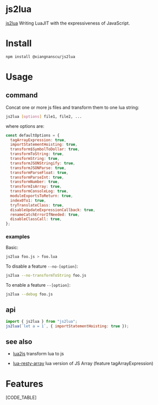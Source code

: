 # js2lua

[js2lua](https://xiangnanscu.github.io/js2lua/)
Writing LuaJIT with the expressiveness of JavaScript.

# Install

```sh
npm install @xiangnanscu/js2lua
```

# Usage

## command

Concat one or more js files and transform them to one lua string:

```sh
js2lua [options] file1, file2, ...
```

where options are:

```js
const defaultOptions = {
  tagArrayExpression: true,
  importStatementHoisting: true,
  transform$SymbolToDollar: true,
  transformToString: true,
  transformString: true,
  transformJSONStringify: true,
  transformJSONParse: true,
  transformParseFloat: true,
  transformParseInt: true,
  transformNumber: true,
  transformIsArray: true,
  transformConsoleLog: true,
  moduleExportsToReturn: true,
  index0To1: true,
  tryTranslateClass: true,
  disableUpdateExpressionCallback: true,
  renameCatchErrorIfNeeded: true,
  disableClassCall: true,
};
```

### examples

Basic:

```sh
js2lua foo.js > foo.lua
```

To disable a feature `--no-[option]`:

```sh
js2lua --no-transformToString foo.js
```

To enable a feature `--[option]`:

```sh
js2lua --debug foo.js
```

## api

```js
import { js2lua } from "js2lua";
js2lua(`let a = 1`, { importStatementHoisting: true });
```

## see also

- [lua2js](https://xiangnanscu.github.io/lua2js/) transform lua to js

- [lua-resty-array](https://github.com/xiangnanscu/lua-resty-array) lua version of JS Array (feature tagArrayExpression)

# Features

[CODE_TABLE]
